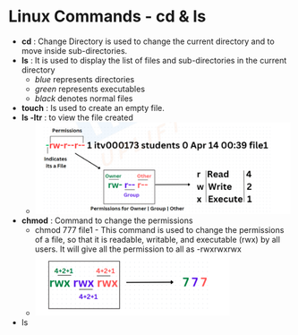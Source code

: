 # Linux Commands - cd & ls
- **cd** : Change Directory is used to change the current directory and to move
inside sub-directories.
 - **ls** : It is used to display the list of files and sub-directories in the current
directory
    - *blue* represents directories
    - *green* represents executables
    - *black* denotes normal files
- **touch** : Is used to create an empty file.
- **ls -ltr** : to view the file created
     - ![Alt text](image.png)
- **chmod** : Command to change the permissions
    - chmod 777 file1 - This command is used to change the permissions of
a file, so that it is readable, writable, and executable (rwx) by all users. It
will give all the permission to all as -rwxrwxrwx
    - ![Alt text](image-1.png)
- ls
